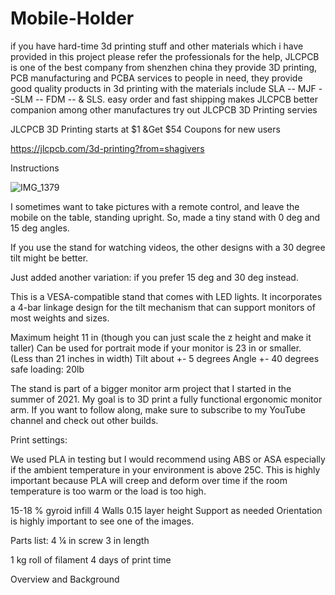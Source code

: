 # Mobile-Holder

if you have hard-time 3d printing stuff and other materials which i have provided in this project please refer the professionals for the help, JLCPCB is one of the best company from shenzhen china they provide 3D printing, PCB manufacturing and PCBA services to people in need, they provide good quality products in 3d printing with the materials include
SLA -- MJF --SLM -- FDM -- & SLS. easy order and fast shipping makes JLCPCB better companion among other manufactures try out JLCPCB 3D Printing servies

JLCPCB 3D Printing starts at $1 &Get $54 Coupons for new users

https://jlcpcb.com/3d-printing?from=shagivers

Instructions

![IMG_1379](https://user-images.githubusercontent.com/118260277/202509223-12481c65-a9ae-4388-b018-bee89d595a40.jpg)


I sometimes want to take pictures with a remote control, and leave the mobile on the table, standing upright. So, made a tiny stand with 0 deg and 15 deg angles.

If you use the stand for watching videos, the other designs with a 30 degree tilt might be better.

Just added another variation: if you prefer 15 deg and 30 deg instead.

This is a VESA-compatible stand that comes with LED lights. It incorporates a 4-bar linkage design for the tilt mechanism that can support monitors of most weights and sizes.

Maximum height 11 in (though you can just scale the z height and make it taller)
Can be used for portrait mode if your monitor is 23 in or smaller. (Less than 21 inches in width)
Tilt about +- 5 degrees
Angle +- 40 degrees
safe loading: 20lb

The stand is part of a bigger monitor arm project that I started in the summer of 2021. My goal is to 3D print a fully functional ergonomic monitor arm. If you want to follow along, make sure to subscribe to my YouTube channel and check out other builds.

Print settings:

We used PLA in testing but I would recommend using ABS or ASA especially if the ambient temperature in your environment is above 25C. This is highly important because PLA will creep and deform over time if the room temperature is too warm or the load is too high.

15-18 % gyroid infill
4 Walls
0.15 layer height
Support as needed
Orientation is highly important to see one of the images.

Parts list:
4 ¼ in screw 3 in length

1 kg roll of filament
4 days of print time

Overview and Background
